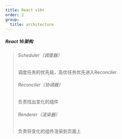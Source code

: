```yaml
---
title: React v16+
order: 2
group:
  title: architecture
---
```


##### React 16架构
> ###### Scheduler（调度器）
> 调度任务的优先级，高优任务优先进入Reconciler
> ###### Reconciler（协调器）
> 负责找出变化的组件
> ###### Renderer（渲染器）
> 负责将变化的组件渲染到页面上